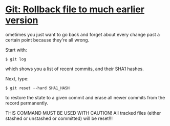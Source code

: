 # [Git: Rollback file to much earlier version](http://stackoverflow.com/questions/373812/rollback-file-to-much-earlier-version)

ometimes you just want to go back and forget about every change past a certain point because they're all wrong.

Start with:

`$ git log`

which shows you a list of recent commits, and their SHA1 hashes.

Next, type:

`$ git reset --hard SHA1_HASH`

to restore the state to a given commit and erase all newer commits from the record permanently.

THIS COMMAND MUST BE USED WITH CAUTION! All tracked files (either stashed or unstashed or committed) will be reset!!!
